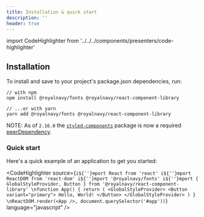 ```yaml
---
title: Installation & quick start
description: ''
header: true
---
```


import CodeHighlighter from '../../../components/presenters/code-highlighter'

## Installation

To install and save to your project's package.json dependencies, run:

```
// with npm
npm install @royalnavy/fonts @royalnavy/react-component-library

// ...or with yarn
yarn add @royalnavy/fonts @royalnavy/react-component-library
```

NOTE: As of `2.16.0` the [`styled-components`](https://github.com/styled-components/styled-components) package is now a required [peerDependency](https://nodejs.org/en/blog/npm/peer-dependencies/).

### Quick start

Here's a quick example of an application to get you started:

<CodeHighlighter 
source={`i${''}mport React from 'react'
i${''}mport ReactDOM from 'react-dom'
i${''}mport '@royalnavy/fonts'
i${''}mport { GlobalStyleProvider, Button } from '@royalnavy/react-component-library'
\nfunction App() {
  return (
    <GlobalStyleProvider>
      <Button variant="primary">
        Hello, World!
      </Button>
    </GlobalStyleProvider>
  )
}
\nReactDOM.render(<App />, document.querySelector('#app'))`}
language="javascript"
/>
